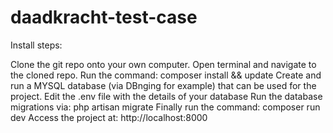 # daadkracht-test-case

Install steps:

Clone the git repo onto your own computer.
Open terminal and navigate to the cloned repo.
Run the command: composer install && update
Create and run a MYSQL database (via DBnging for example) that can be used for the project.
Edit the .env file with the details of your database
Run the database migrations via: php artisan migrate
Finally run the command: composer run dev
Access the project at: http://localhost:8000
